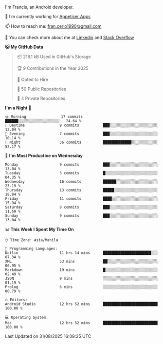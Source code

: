 
I'm Francis, an Android developer.

🔭 I’m currently working for [Appetiser Apps](http://appetiser.com.au)

📫 How to reach me: fran.cerio1990@gmail.com

👀 You can check more about me at [Linkedin](https://www.linkedin.com/in/francerio/) and [Stack Overflow](https://stackoverflow.com/users/1614267/fran-ceriu)



<!--START_SECTION:waka-->
**🐱 My GitHub Data** 

> 📦 218.1 kB Used in GitHub's Storage 
 > 
> 🏆 9 Contributions in the Year 2025
 > 
> 💼 Opted to Hire
 > 
> 📜 50 Public Repositories 
 > 
> 🔑 4 Private Repositories 
 > 
**I'm a Night 🦉** 

```text
🌞 Morning                17 commits          ██████░░░░░░░░░░░░░░░░░░░   24.64 % 
🌆 Daytime                9 commits           ███░░░░░░░░░░░░░░░░░░░░░░   13.04 % 
🌃 Evening                7 commits           ███░░░░░░░░░░░░░░░░░░░░░░   10.14 % 
🌙 Night                  36 commits          █████████████░░░░░░░░░░░░   52.17 % 
```
📅 **I'm Most Productive on Wednesday** 

```text
Monday                   9 commits           ███░░░░░░░░░░░░░░░░░░░░░░   13.04 % 
Tuesday                  3 commits           █░░░░░░░░░░░░░░░░░░░░░░░░   04.35 % 
Wednesday                16 commits          ██████░░░░░░░░░░░░░░░░░░░   23.19 % 
Thursday                 13 commits          █████░░░░░░░░░░░░░░░░░░░░   18.84 % 
Friday                   11 commits          ████░░░░░░░░░░░░░░░░░░░░░   15.94 % 
Saturday                 8 commits           ███░░░░░░░░░░░░░░░░░░░░░░   11.59 % 
Sunday                   9 commits           ███░░░░░░░░░░░░░░░░░░░░░░   13.04 % 
```


📊 **This Week I Spent My Time On** 

```text
🕑︎ Time Zone: Asia/Manila

💬 Programming Languages: 
Kotlin                   11 hrs 14 mins      ██████████████████████░░░   87.34 % 
XML                      53 mins             ██░░░░░░░░░░░░░░░░░░░░░░░   06.95 % 
Markdown                 19 mins             █░░░░░░░░░░░░░░░░░░░░░░░░   02.49 % 
JSON                     9 mins              ░░░░░░░░░░░░░░░░░░░░░░░░░   01.19 % 
Prolog                   6 mins              ░░░░░░░░░░░░░░░░░░░░░░░░░   00.79 % 

🔥 Editors: 
Android Studio           12 hrs 52 mins      █████████████████████████   100.00 % 

💻 Operating System: 
Mac                      12 hrs 52 mins      █████████████████████████   100.00 % 
```


 Last Updated on 31/08/2025 16:09:25 UTC
<!--END_SECTION:waka-->
